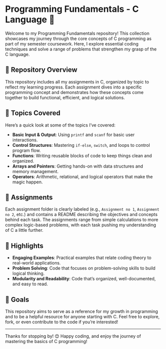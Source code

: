 # Programming Fundamentals - C Language 🌟

Welcome to my Programming Fundamentals repository! This collection showcases my journey through the core concepts of C programming as part of my semester coursework. Here, I explore essential coding techniques and solve a range of problems that strengthen my grasp of the C language.

## 📁 Repository Overview

This repository includes all my assignments in C, organized by topic to reflect my learning progress. Each assignment dives into a specific programming concept and demonstrates how these concepts come together to build functional, efficient, and logical solutions.

## 📜 Topics Covered

Here’s a quick look at some of the topics I’ve covered:

- **Basic Input & Output**: Using `printf` and `scanf` for basic user interactions.
- **Control Structures**: Mastering `if-else`, `switch`, and loops to control program flow.
- **Functions**: Writing reusable blocks of code to keep things clean and organized.
- **Arrays and Pointers**: Getting hands-on with data structures and memory management.
- **Operators**: Arithmetic, relational, and logical operators that make the magic happen.

## 📂 Assignments

Each assignment folder is clearly labeled (e.g., `Assignment no 1`, `Assignment no 2`, etc.) and contains a README describing the objectives and concepts behind each task. The assignments range from simple calculations to more complex logic-based problems, with each task pushing my understanding of C a little further.

## 🚀 Highlights

- **Engaging Examples**: Practical examples that relate coding theory to real-world applications.
- **Problem Solving**: Code that focuses on problem-solving skills to build logical thinking.
- **Modularity and Readability**: Code that’s organized, well-documented, and easy to read.

## 🎯 Goals

This repository aims to serve as a reference for my growth in programming and to be a helpful resource for anyone starting with C. Feel free to explore, fork, or even contribute to the code if you’re interested!

---

Thanks for stopping by! 😊 Happy coding, and enjoy the journey of mastering the basics of C programming!
